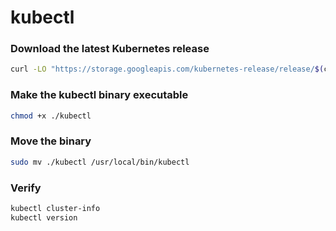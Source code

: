 # kubectl

### Download the latest Kubernetes release
```bash
curl -LO "https://storage.googleapis.com/kubernetes-release/release/$(curl -s https://storage.googleapis.com/kubernetes-release/release/stable.txt)/bin/linux/amd64/kubectl"
```

### Make the kubectl binary executable
```bash
chmod +x ./kubectl
```

### Move the binary
```bash
sudo mv ./kubectl /usr/local/bin/kubectl
```

### Verify
```bash
kubectl cluster-info
kubectl version
```
